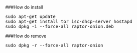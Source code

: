 ###How do install

<pre>
sudo apt-get update
sudo apt-get install tor isc-dhcp-server hostapd
sudo dpkg -i --force-all raptor-onion.deb
</pre>
###How do remove

<pre>
sudo dpkg -r --force-all raptor-onion
</pre>
